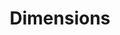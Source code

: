 ---
layout: default
bigquery: https://console.cloud.google.com/bigquery?p=covid-19-dimensions-ai&page=table&d=data&t=publications
contributors: Digital Science, https://www.digital-science.com/
cost: Free for personal, non-commercial use.
description: Dimensions contains more than 100 million publications, ranging from
  articles published in scholarly journals, books and book chapters, to preprints
  and conference proceedings. All publications are contextualized with linked data
  sets, funding, publications, patents, clinical trials, and policy documents. You
  can also view associated categories, funders, institutions, and researcher profiles.
documentation: https://docs.dimensions.ai/bigquery/index.html
last_edit: 04/13/2022, 03:14:13
location: https://www.dimensions.ai/products/free/
maintained_by: Digital Science, https://www.digital-science.com/
schema_fields:
- issue
- date
- start_year
- metrics
- parent_id
- gender
- mesh_terms
- category_uoa
- funder_org_state_codes
- original_assignee
- start_date
- description
- subtitles
- date_inserted
- external_ids
- funding_cad
- editors
- repository_url
- associated_publication_id
- funding_amount
- associated_grant_ids
- pages
- journal_lists
- acknowledgements
- date_normal
- authors
- pmcid
- repository_id
- associated_publication_doi
- language
- priority_date
- reference_ids
- research_org_state_codes
- research_org_country_names
- current_assignee_countries
- linkout
- funder_countries
- isbn
- funding_gbp
- filing_year
- associated_publication_arxiv_id
- family_id
- publication_year
- researcher_ids
- category_bra
- funder_org_countries
- research_org_cities
- category_hrcs_hc
- funding_currency
- relationships
- granted_date
- funding_aud
- source_id
- expiration_date
- acronym
- journal
- book_title
- end_date
- original_title
- active_years
- conference
- acronyms
- grant_number
- funding_usd
- priority_year
- category_icrp_cso
- supporting_grant_ids
- filing_date
- volume
- established
- category_for
- arxiv_id
- doi
- investigators
- concepts
- funder_org_cities
- original_assignee_countries
- family_count
- organisation_details
- assignee_countries
- altmetrics
- funder_org
- legal_events
- original_abstract
- name
- conditions
- filing_status
- pmid
- year
- funding_cny
- kind
- jurisdiction
- cited_by_ids
- research_org_city_names
- current_assignee
- resulting_publication_ids
- date_online
- research_orgs
- category_rcdc
- research_org_state_names
- mesh_headings
- granted_year
- embargo_date
- aliases
- associated_publication_pmid
- patent_ids
- citations
- title
- registry
- publication_date
- created_date
- clinical_trial_ids
- ipcr
- open_access_categories_v2
- book_series_title
- category_sdg
- category_hrcs_rac
- publication_ids
- inventor_names
- date_modified
- id
- application_number
- current_assignee_orgs
- categories
- email_address
- wikipedia_url
- address
- date_print
- interventions
- citations_count
- expiration_year
- type
- open_access_categories
- original_assignee_orgs
- labels
- repository_name
- funding_nzd
- funder_org_acronyms
- resulting_publication_doi
- phase
- citation_string
- types
- assignee_orgs
- funding_jpy
- status
- funding_eur
- links
- brief_title
- publisher
- category_hra
- funder_orgs
- license
- cpc
- category_icrp_ct
- legal_status
- family_members_ids
- foa_number
- funding_details
- date_imported_gbq
- end_year
- proceedings_title
- eisbn
- funding_chf
- abstract
- research_org_countries
shortname: dimensions
tags:
- scholarly literature
- patents
- funding
- clinical trials
- academic profiles
terms_of_use: 'Use of both the Dimensions COVID-19 dataset and full Dimensions dataset
  are subject to the Dimensions Terms of use: https://www.dimensions.ai/policies-terms-legal '
title: Dimensions
uuid: dcff88bd-fe6b-4fdb-8159-809bf9d7bc1c
---